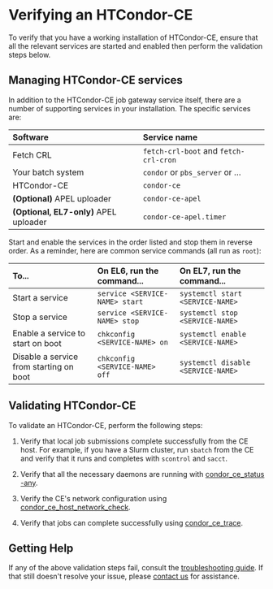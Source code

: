 Verifying an HTCondor-CE
========================

To verify that you have a working installation of HTCondor-CE, ensure that all the relevant services are started and
enabled then perform the validation steps below.

Managing HTCondor-CE services
-----------------------------

In addition to the HTCondor-CE job gateway service itself, there are a number of supporting services in your installation.
The specific services are:

| Software                               | Service name                          |
|:---------------------------------------|:--------------------------------------|
| Fetch CRL                              | `fetch-crl-boot` and `fetch-crl-cron` |
| Your batch system                      | `condor` or `pbs_server` or …         |
| HTCondor-CE                            | `condor-ce`                           |
| **(Optional)** APEL uploader           | `condor-ce-apel`                      |
| **(Optional, EL7-only)** APEL uploader | `condor-ce-apel.timer`                |

Start and enable the services in the order listed and stop them in reverse order.
As a reminder, here are common service commands (all run as `root`):

| To...                                   | On EL6, run the command...                | On EL7, run the command...                    |
| :-------------------------------------- | :---------------------------------------- | :-------------------------------------------- |
| Start a service                         | `service <SERVICE-NAME> start`            | `systemctl start <SERVICE-NAME>`              |
| Stop a  service                         | `service <SERVICE-NAME> stop`             | `systemctl stop <SERVICE-NAME>`               |
| Enable a service to start on boot       | `chkconfig <SERVICE-NAME> on`             | `systemctl enable <SERVICE-NAME>`             |
| Disable a service from starting on boot | `chkconfig <SERVICE-NAME> off`            | `systemctl disable <SERVICE-NAME>`            |

Validating HTCondor-CE
----------------------

To validate an HTCondor-CE, perform the following steps:

1. Verify that local job submissions complete successfully from the CE host.
   For example, if you have a Slurm cluster, run `sbatch` from the CE and verify that it runs and completes with
   `scontrol` and `sacct`.

1. Verify that all the necessary daemons are running with
   [condor\_ce\_status -any](troubleshooting/troubleshooting.md#condor_ce_status).

1. Verify the CE's network configuration using
   [condor\_ce\_host\_network\_check](troubleshooting/troubleshooting.md#condor_ce_host_network_check).

1. Verify that jobs can complete successfully using
   [condor\_ce\_trace](troubleshooting/troubleshooting.md#condor_ce_trace).

Getting Help
------------

If any of the above validation steps fail, consult the [troubleshooting guide](troubleshooting/troubleshooting.md).
If that still doesn't resolve your issue, please [contact us](../index.md#contact-us) for assistance.
